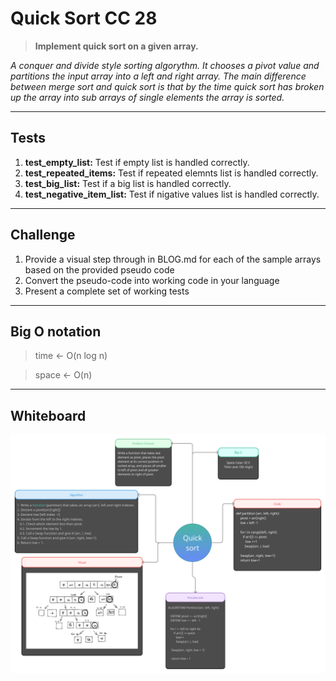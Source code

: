 # Quick Sort CC 28

> **Implement quick sort on a given array.**

*A conquer and divide style sorting algorythm. It chooses a pivot value and partitions the input array into a left and right array. The main difference between merge sort and quick sort is that by the time quick sort has broken up the array into sub arrays of single elements the array is sorted.*
___
## Tests

1. **test_empty_list:** Test if empty list is handled correctly.
2. **test_repeated_items:** Test if repeated elemnts list is handled correctly.
3. **test_big_list:** Test if a big list is handled correctly.
4. **test_negative_item_list:** Test if nigative values list is handled correctly.
___
## Challenge

1. Provide a visual step through in BLOG.md for each of the sample arrays based on the provided pseudo code
2. Convert the pseudo-code into working code in your language
3. Present a complete set of working tests


___
## Big O notation

> time <- O(n log n)

> space <- O(n)
  
___

## Whiteboard
![img](../assets/Quick_sort.png)

